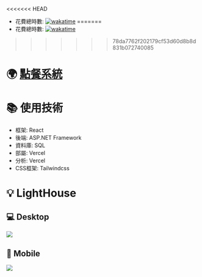 <<<<<<< HEAD
- 花費總時數: [![wakatime](https://wakatime.com/badge/user/b8addc47-7f5d-4cb6-a922-388b0c6785e9/project/08edcf4d-7789-4102-9145-677662483da0.svg?style=for-the-badge)](https://wakatime.com/@b8addc47-7f5d-4cb6-a922-388b0c6785e9/projects/gecwzapwyr)
=======
- 花費總時數: [![wakatime](https://wakatime.com/badge/user/b8addc47-7f5d-4cb6-a922-388b0c6785e9/project/08edcf4d-7789-4102-9145-677662483da0.svg)](https://wakatime.com/@b8addc47-7f5d-4cb6-a922-388b0c6785e9/projects/gecwzapwyr)
>>>>>>> 78da7762f202179cf53d60d8b8d831b072740085
# 🌍 [點餐系統](https://order-system-git-main-sao-coding.vercel.app/)
# 📚 使用技術
- 框架: React
- 後端: ASP.NET Framework
- 資料庫: SQL
- 部屬: Vercel
- 分析: Vercel
- CSS框架: Tailwindcss
# 💡 LightHouse
## 💻 Desktop
![](https://upload.cc/i1/2023/06/09/wSrYFc.png)
## 📱 Mobile
![](https://upload.cc/i1/2023/06/09/KGBepb.png)